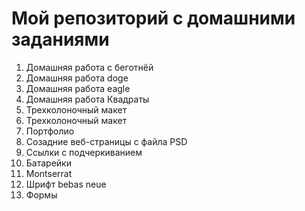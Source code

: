 # Мой репозиторий с домашними заданиями

1. Домашняя работа с беготнёй
2. Домашняя работа doge
3. Домашняя работа eagle
4. Домашняя работа Квадраты
5. Трехколоночный макет
6. Трехколоночный макет
7. Портфолио
8. Созадние веб-страницы с файла PSD
9. Ссылки с подчеркиванием
10. Батарейки
11. Montserrat
12. Шрифт bebas neue
13. Формы
